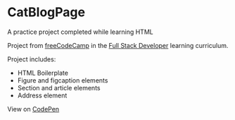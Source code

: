 # CatBlogPage
A practice project completed while learning HTML

Project from [freeCodeCamp][Learning Site] in the [Full Stack Developer][Curriculum] learning curriculum.

Project includes:
* HTML Boilerplate
* Figure and figcaption elements
* Section and article elements
* Address element

View on [CodePen][CodePen]

[Learning Site]: https://www.freecodecamp.org/
[Curriculum]: https://www.freecodecamp.org/learn/full-stack-developer
[CodePen]: https://codepen.io/Mordechai-Pal/pen/VYZMRGB
